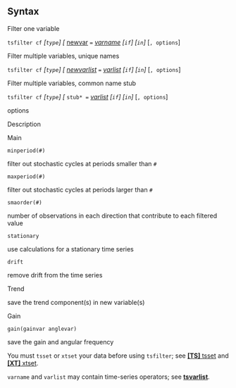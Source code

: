 ## Syntax

Filter one variable

`tsfilter cf` _\[`type`\] \[_
[newvar](http://www.stata.com/help.cgi?newvar)
`=`
[<var class="command">varname</var><strong></strong>](http://www.stata.com/help.cgi?varname)
_\[`if`\] \[`in`\]_ \[`, options`\]

Filter multiple variables, unique names

`tsfilter cf` _\[`type`\] \[_
[<var class="command">newvarlist</var><strong></strong>](http://www.stata.com/help.cgi?newvarlist)
`=`
[<var class="command">varlist</var><strong></strong>](http://www.stata.com/help.cgi?varlist)
_\[`if`\] \[`in`\]_ \[`, options`\]

Filter multiple variables, common name stub

`tsfilter cf` _\[`type`\] \[_ `stub* =`
[<var class="command">varlist</var><strong></strong>](http://www.stata.com/help.cgi?varlist)
_\[`if`\] \[`in`\]_ \[`, options`\]

options

Description

Main

`minperiod(#)`

filter out stochastic cycles at periods smaller than `#`

`maxperiod(#)`

filter out stochastic cycles at periods larger than `#`

`smaorder(#)`

number of observations in each direction that contribute to each
filtered value

`stationary`

use calculations for a stationary time series

`drift`

remove drift from the time series

Trend

save the trend component(s) in new variable(s)

Gain

`gain(gainvar anglevar)`

save the gain and angular frequency

You must `tsset` or `xtset` your data before using `tsfilter`; see
[<strong>[TS]</strong> tsset](http://www.stata.com/help.cgi?tsset)
and
[<strong>[XT]</strong> xtset](http://www.stata.com/help.cgi?xtset).

`varname` and `varlist` may contain time-series operators; see
[<strong>tsvarlist</strong>](http://www.stata.com/help.cgi?tsvarlist).
